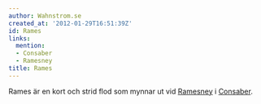 ```yaml
---
author: Wahnstrom.se
created_at: '2012-01-29T16:51:39Z'
id: Rames
links:
  mention:
  - Consaber
  - Ramesney
title: Rames
---
```


Rames är en kort och strid flod som mynnar ut vid [Ramesney] i [Consaber].

  [Ramesney]: Ramesney
  [Consaber]: Consaber